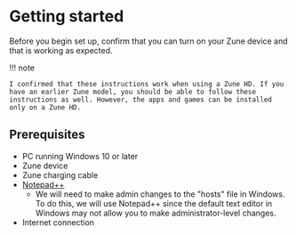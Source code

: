 # Getting started

Before you begin set up, confirm that you can turn on your Zune device and that is working as expected.

!!! note

    I confirmed that these instructions work when using a Zune HD. If you have an earlier Zune model, you should be able to follow these instructions as well. However, the apps and games can be installed only on a Zune HD.

## Prerequisites

- PC running Windows 10 or later
- Zune device
- Zune charging cable
- [Notepad++](https://notepad-plus-plus.org/)
	- We will need to make admin changes to the "hosts" file in Windows. To do this, we will use Notepad++ since the default text editor in Windows may not allow you to make administrator-level changes.
- Internet connection
